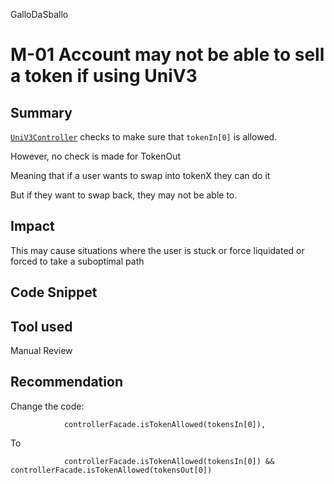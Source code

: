 GalloDaSballo
# M-01 Account may not be able to sell a token if using UniV3

## Summary

[`UniV3Controller`](https://github.com/sentimentxyz/controller/blob/a2ddbcc00f361f733352d9c51457b4ebb999c8ae/src/uniswap/UniV3Controller.sol#L134) checks to make sure that `tokenIn[0]`  is allowed.

However, no check is made for TokenOut

Meaning that if a user wants to swap into tokenX they can do it

But if they want to swap back, they may not be able to.

## Impact

This may cause situations where the user is stuck or force liquidated or forced to take a suboptimal path

## Code Snippet

## Tool used

Manual Review

## Recommendation

Change the code:
```solidity
            controllerFacade.isTokenAllowed(tokensIn[0]),
```

To
```solidity
            controllerFacade.isTokenAllowed(tokensIn[0]) &&  controllerFacade.isTokenAllowed(tokensOut[0]) 
```